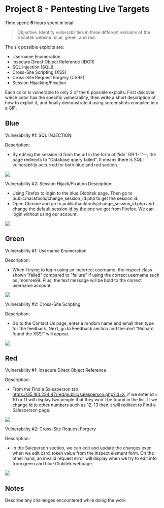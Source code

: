 # Project 8 - Pentesting Live Targets

Time spent: **6** hours spent in total

> Objective: Identify vulnerabilities in three different versions of the Globitek website: blue, green, and red.

The six possible exploits are:

* Username Enumeration
* Insecure Direct Object Reference (IDOR)
* SQL Injection (SQLi)
* Cross-Site Scripting (XSS)
* Cross-Site Request Forgery (CSRF)
* Session Hijacking/Fixation

Each color is vulnerable to only 2 of the 6 possible exploits. First discover which color has the specific vulnerability, then write a short description of how to exploit it, and finally demonstrate it using screenshots compiled into a GIF.

## Blue

Vulnerability #1: SQL INJECTION

Description:
- By editing the session id from the url in the form of ?id=' OR 1=1'--, the page redirects to "Database query failed". It means there is SQLI vulnerabiltiy occurred for both blue and red section. 

<img src="https://recordit.co/PB2sNiIda3.gif">

Vulnerability #2: Session Hijack/Fixation
Description:
- Using Firefox to login to the blue Globitek page. Then go to public/hacktools/change_session_id.php to get the session id. 
- Open Chrome and go to public/hacktools/change_session_id.php and change the default session id by the one we got from Firefox. We can login without using our account.

<img src="https://recordit.co/4Amiidazq0.gif">

## Green

Vulnerability #1: Username Enumeration

Description:
- When I trying to login using an incorrect username, the inspect class shown "failed" compared to "failure" if using the correct username such as jmonroe99. Plus, the text message will be bold to the correct username account. 
<img src="https://recordit.co/z8n3yqChZ5.gif">

Vulnerability #2: Cross-Site Scripting

Description:
- Go to the Contact Us page, enter a random name and email then type  <script>alert('Richard found the XSS!')</script> for the feedback. Next, go to Feedback section and the alert "Richard found the XSS!" will appear. 

<img src="https://recordit.co/uiNp7MjSh5.gif">


## Red

Vulnerability #1: Insecure Direct Object Reference

Description:
- From the Find a Salesperson tab https://35.184.234.47/red/public/salesperson.php?id=X, if we enter id = 10 or 11 will display two people that they won't be found in the list. If we change id to other numbers such as 12, 13 then it will redirect to Find a Salesperson page.

<img src="https://recordit.co/BSUs3L4ZLI.gif">

Vulnerability #2: Cross-Site Request Forgery

Description:

- In the Saleperson section, we can edit and update the changes even when we edit csrd_token value from the inspect element form. On the other hand, an invalid request error will display when we try to edit info from green and blue Globitek webpage.

<img src="https://recordit.co/pMMsIbCo7c.gif">


## Notes

Describe any challenges encountered while doing the work
